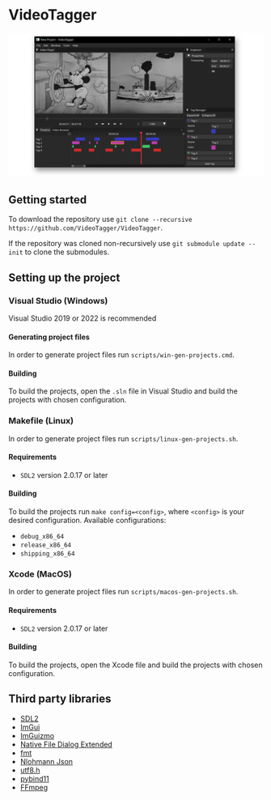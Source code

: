 # VideoTagger

![VideoTagger](/resources/images/preview.png?raw=true "VideoTagger")

## Getting started
To download the repository use `git clone --recursive https://github.com/VideoTagger/VideoTagger`.

If the repository was cloned non-recursively use `git submodule update --init` to clone the submodules.


## Setting up the project
### Visual Studio (Windows)
Visual Studio 2019 or 2022 is recommended
#### Generating project files
In order to generate project files run `scripts/win-gen-projects.cmd`.
#### Building
To build the projects, open the `.sln` file in Visual Studio and build the projects with chosen configuration.

### Makefile (Linux)
In order to generate project files run `scripts/linux-gen-projects.sh`.
#### Requirements
- `SDL2` version 2.0.17 or later
#### Building
To build the projects run `make config=<config>`, where `<config>` is your desired configuration. Available configurations:
- `debug_x86_64`
- `release_x86_64`
- `shipping_x86_64`

### Xcode (MacOS)
In order to generate project files run `scripts/macos-gen-projects.sh`.
#### Requirements
- `SDL2` version 2.0.17 or later
#### Building
To build the projects, open the Xcode file and build the projects with chosen configuration.


## Third party libraries
- [SDL2](https://github.com/libsdl-org/SDL)
- [ImGui](https://github.com/ocornut/imgui)
- [ImGuizmo](https://github.com/CedricGuillemet/ImGuizmo)
- [Native File Dialog Extended](https://github.com/btzy/nativefiledialog-extended/tree/master)
- [fmt](https://github.com/fmtlib/fmt)
- [Nlohmann Json](https://github.com/nlohmann/json)
- [utf8.h](https://github.com/sheredom/utf8.h)
- [pybind11](https://github.com/pybind/pybind11)
- [FFmpeg](https://ffmpeg.org/)
